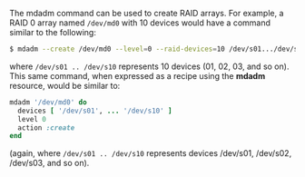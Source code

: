 The mdadm command can be used to create RAID arrays. For example, a RAID
0 array named `/dev/md0` with 10 devices would have a command similar to
the following:

``` bash
$ mdadm --create /dev/md0 --level=0 --raid-devices=10 /dev/s01.../dev/s10
```

where `/dev/s01 .. /dev/s10` represents 10 devices (01, 02, 03, and so
on). This same command, when expressed as a recipe using the **mdadm**
resource, would be similar to:

``` ruby
mdadm '/dev/md0' do
  devices [ '/dev/s01', ... '/dev/s10' ]
  level 0
  action :create
end
```

(again, where `/dev/s01 .. /dev/s10` represents devices /dev/s01,
/dev/s02, /dev/s03, and so on).